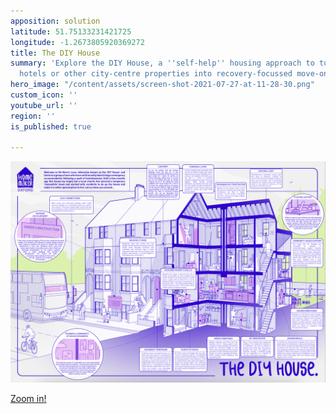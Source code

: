 ```yaml
---
apposition: solution
latitude: 51.75133231421725
longitude: -1.2673805920369272
title: The DIY House
summary: 'Explore the DIY House, a ''self-help'' housing approach to turning empty
  hotels or other city-centre properties into recovery-focussed move-on housing. '
hero_image: "/content/assets/screen-shot-2021-07-27-at-11-28-30.png"
custom_icon: ''
youtube_url: ''
region: ''
is_published: true

---
```

![](/content/assets/screenshot-2022-05-26-at-16-29-25.png)

[Zoom in!](https://www.dropbox.com/s/90e25tzq0o7bqkh/210628%20homemaker%20diy%20house%20V2%20LW.pdf?dl=0)
